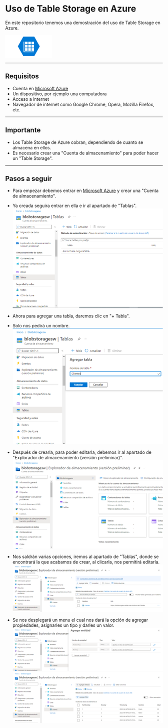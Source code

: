 # Uso de Table Storage en Azure
En este repositorio tenemos una demostración del uso de Table Storage en Azure.

![Microsoft-Azure-Table-Storage](https://github.com/DagonNR/Table-Storage/blob/main/images/Microsoft-Azure-Table-Storage.png)

---

## Requisitos
- Cuenta en [Microsoft Azure](https://portal.azure.com)
- Un dispositivo, por ejemplo una computadora
- Acceso a internet
- Navegador de internet como Google Chrome, Opera, Mozilla Firefox, etc.

---

## Importante
- Los Table Storage de Azure cobran, dependiendo de cuanto se almacena en ellos.
- Es necesario crear una "Cuenta de almacenamiento" para poder hacer un "Table Storage".

---

## Pasos a seguir
- Para empezar debemos entrar en [Microsoft Azure](https://portal.azure.com) y crear una "Cuenta de almacenamiento".
- Ya creada seguira entrar en ella e ir al apartado de "Tablas".
![P1](https://github.com/DagonNR/Table-Storage/blob/main/images/P1.PNG)

- Ahora para agregar una tabla, daremos clic en "+ Tabla".
- Solo nos pedirá un nombre.
![P2](https://github.com/DagonNR/Table-Storage/blob/main/images/P2.PNG)

- Después de crearla, para poder editarla, debemos ir al apartado de "Explorador de almacenamiento (versión preliminar)".
![P3](https://github.com/DagonNR/Table-Storage/blob/main/images/P3.PNG)

- Nos saldrán varias opciones, iremos al apartado de "Tablas", donde se encontrará la que acabamos de crear, al clicarla, nos permitirá editarla.
![P4](https://github.com/DagonNR/Table-Storage/blob/main/images/P4.PNG)

- Se nos desplegará un menu el cual nos dará la opción de agregar propiedades, asignarles un tipo y darles un valor.
![P5](https://github.com/DagonNR/Table-Storage/blob/main/images/P5.PNG)
![P6](https://github.com/DagonNR/Table-Storage/blob/main/images/P6.PNG)
